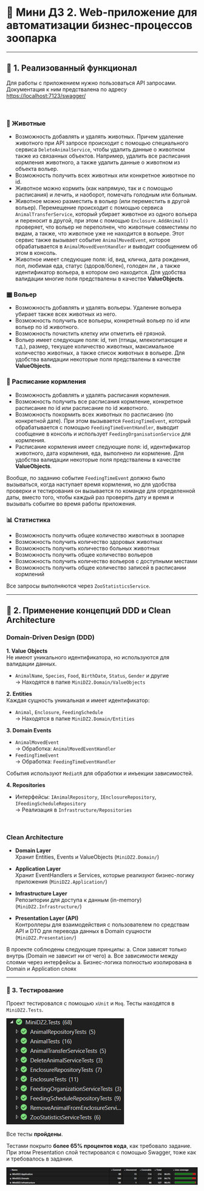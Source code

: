 ﻿# 🦁 Мини ДЗ 2. Web-приложение для автоматизации бизнес-процессов зоопарка

---

## 📌 1. Реализованный функционал

Для работы с приложением нужно пользоваться API запросами. Документация к ним предствалена по адресу [https://localhost:7123/swagger/](https://localhost:7123/swagger/)

<br>

### 🦫 Животные
- Возможность добавлять и удалять животных. Причем удаление животного при API запросе происходит
с помощью специального сервиса `DeleteAnimalService`, чтобы удалить данные о животном также из связанных объектов.
Например, удалить все расписания кормления животного, а также удалить данные о животном из объекта вольер.
- Возможность получить всех животных или конкретное животное по id.
- Животное можно кормить (как напрямую, так и с помощью расписания) и лечить, и наоборот, помечать голодным или больным.
- Животное можно разместить в вольер (или переместить в другой вольер). Перемещение происходит с помощью сервиса
`AnimalTransferService`, который убирает животное из одного вольера и переносит в другой, при этом с помощью `Enclosure.AddAnimal()` проверяет, что вольер не переполнен, что животные совместимы по видам, а также, что 
животное уже не находится в вольере. Этот сервис также вызывает событие `AnimalMovedEvent`, которое обрабатывается в `AnimalMovedEventHandler` и выводит сообщением об этом в консоль.
- Животное имеет следующие поля: id, вид, кличка, дата рождения, пол, любимая еда, статус (здоров/болен), голоден ли
, а также идентификатор вольера, в котором оно находится. Для удобства валидации многие поля предствалены в качестве **ValueObjects**.

### ▦ Вольер
- Возможность добавлять и удалять вольеры. Удаление вольера убирает также всех животных из него.
- Возможность получить все вольеры, конкретный вольер по id или вольер по id животного.
- Возможность почистить клетку или отметить её грязной.
- Вольер имеет следующие поля: id, тип (птицы, млекопитающие и т.д.), размер, текущее количество животных, максимальное количество животных, а также список животных в вольере. Для удобства валидации некоторые поля предствалены в качестве **ValueObjects**.

### 📅 Расписание кормления
- Возможность добавлять и удалять расписания кормления.
- Возможность получить все расписания кормление, конкретное расписание по id или расписание по id животного.
- Возможность покормить всех животных по расписанию (по конкретной дате). При этом вызывается `FeedingTimeEvent`, который
обрабатывается с помощью `FeedingTimeEventHandler`, выводит сообщение в консоль и использует `FeedingOrganisationService` для кормления.
- Расписание кормления имеет следующие поля: id, идентификатор животного, дата кормления, еда, выполнено ли кормление. Для удобства валидации некоторые поля предствалены в качестве **ValueObjects**.

Вообще, по заданию событие `FeedingTimeEvent` должно было вызываться, когда наступает время кормления, но для удобства проверки и тестирования он вызывается по команде для определенной даты,
вместо того, чтобы каждый раз проверять дату и время и вызывать событие во время работы приложения.

### 📊 Статистика
- Возможность получить общее количество животных в зоопарке
- Возможность получить количество здоровых животных
- Возможность получить количество больных животных
- Возможность получить общее количество вольеров
- Возможность получить количество вольеров с доступными местами
- Возможность получить общее количество записей в расписании кормлений

Все запросы выполняются через `ZooStatisticsService`. 

---

## :book: 2. Применение концепций DDD и Clean Architecture

### Domain-Driven Design (DDD)

**1. Value Objects**  
Не имеют уникального идентификатора, но используются для валидации данных.
- `AnimalName`, `Species`, `Food`, `BirthDate`, `Status`, `Gender` и другие
 <br> → Находятся в папке `MiniDZ2.Domain/ValueObjects`

**2. Entities**  
Каждая сущность уникальная и имеет идентификатор:
- `Animal`, `Enclosure`, `FeedingSchedule`
 <br> → Находятся в папке `MiniDZ2.Domain/Entities`

**3. Domain Events**  
- `AnimalMovedEvent`
 <br> → Обработка: `AnimalMovedEventHandler`
- `FeedingTimeEvent`
 <br> → Обработка: `FeedingTimeEventHandler`

 События используют `MediatR` для обработки и инъекции зависимостей.

**4. Repositories** 
- Интерфейсы: `IAnimalRepository`, `IEnclosureRepository`, `IFeedingScheduleRepository`
    <br> → Реализация в `Infrastructure/Repositories`

<br>

### Clean Architecture

- **Domain Layer**  
  Хранит Entities, Events и ValueObjects (`MiniDZ2.Domain/`)

- **Application Layer**  
   Хранит EventHandlers и Services, которые реализуют бизнес-логику приложения (`MiniDZ2.Application/`)

- **Infrastructure Layer**  
  Репозитории для доступа к данным (in-memory) (`MiniDZ2.Infrastructure/`)

- **Presentation Layer (API)**  
  Контроллеры для взаимодействия с пользователем по средствам API и DTO для перевода данных в Domain сущности (`MiniDZ2.Presentation/`)

В проекте соблюдены следующие принципы:
a. Слои зависят только внутрь (Domain не зависит ни от чего) 
a. Все зависимости между слоями через интерфейсы
a. Бизнес-логика полностью изолирована в Domain и Application слоях 

---
### 🧪 3. Тестирование

Проект тестировался с помощью `xUnit` и `Moq`. Тесты находятся в `MiniDZ2.Tests`.
<br>

![File](file.png)

Все тесты **пройдены**.

Тестами покрыто **более 65% процентов кода**, как требовало задание. При этом Presentation слой тестировался с помощью Swagger, тоже как и требовалось в задании.

![File2](file2.png)

